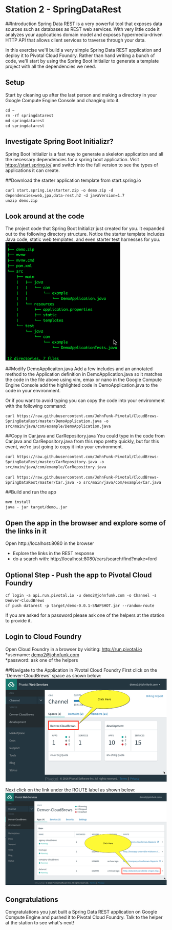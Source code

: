 # Station 2 - SpringDataRest

##Introduction
Spring Data REST is a very powerful tool that exposes data sources such as databases as REST web services.  With very little code it analyzes your applications domain model and exposes hypermedia-driven HTTP API that allows client services to traverse through your data.

In this exercise we'll build a very simple Spring Data REST application and deploy it to Pivotal Cloud Foundry.   Rather than hand writing a bunch of code, we'll start by using the Spring Boot Initializr to generate a template project with all the dependencies we need.

## Setup
Start by cleaning up after the last person and making a directory in your Google Compute Engine Console and changing into it.
```
cd ~
rm -rf springdatarest
md springdatarest
cd springdatarest
```

## Investigate Spring Boot Initializr?
Spring Boot Initializr is a fast way to generate a skeleton application and all the necessary dependencies for a spring boot application. Visit https://start.spring.io/ and switch into the full version to see the types of applications it can create.

##Download the starter application template from start.spring.io
```
curl start.spring.io/starter.zip -o demo.zip -d dependencies=web,jpa,data-rest,h2 -d javaVersion=1.7
unzip demo.zip
```
## Look around at the code
The project code that Spring Boot Initializr just created for you.  It expanded out to the following directory structure.  Notice the starter template includes Java code, static web templates, and even starter test harnesses for you.
![Tree View of the Application](https://github.com/JohnFunk-Pivotal/CloudBrews-SpringDataRest/blob/master/TreeViewOfApplication.png "Tree View of the Application")


##Modify DemoApplicaiton.java
Add a few includes and an annotated method to the Application definition in DemoApplication.java so it matches the code in the file above using vim, emax or nano in the Google Compute Engine Console add the highlighted code in DemoApplication.java to the code in your environment.  

Or if you want to avoid typing you can copy the code into your environment with the following command:
```
curl https://raw.githubusercontent.com/JohnFunk-Pivotal/CloudBrews-SpringDataRest/master/DemoApplication.java -o src/main/java/com/example/DemoApplication.java
```
##Copy in Car.java and CarRepository.java
You could type in the code from Car.java and CarRepository.java from this repo pretty quickly, but for this event, we're just going to copy it into your environment.
```
curl https://raw.githubusercontent.com/JohnFunk-Pivotal/CloudBrews-SpringDataRest/master/CarRepository.java -o src/main/java/com/example/CarRepository.java

curl https://raw.githubusercontent.com/JohnFunk-Pivotal/CloudBrews-SpringDataRest/master/Car.java -o src/main/java/com/example/Car.java
```

##Build and run the app
```
mvn install
java - jar target/demo….jar
```

## Open the app in the browser and explore some of the links in it  
Open http://localhost:8080 in the browser
  * Explore the links in the REST response
  * do a search with: http://localhost:8080/cars/search/find?make=ford

## Optional Step - Push the app to Pivotal Cloud Foundry
```
cf login -a api.run.pivotal.io -u demo2@johnfunk.com -o Channel -s Denver-CloudBrews
cf push datarest -p target/demo-0.0.1-SNAPSHOT.jar --random-route
```

If you are asked for a password please ask one of the helpers at the station to provide it.

## Login to Cloud Foundry
Open Cloud Foundry in a browser by visiting:  http://run.pivotal.io  
   *username: demo2@johnfunk.com  
   *password:  ask one of the helpers  

##Navigate to the Application in Pivotal Cloud Foundry
First click on the 'Denver-CloudBrews' space as shown below:
![CloudFoundrySpace](https://github.com/JohnFunk-Pivotal/CloudBrews-SpringDataRest/blob/master/CloudFoundrySpace.png "Space view on PCF")  

Next click on the link under the ROUTE label as shown below:
![CloudFoundryApps](https://github.com/JohnFunk-Pivotal/CloudBrews-SpringDataRest/blob/master/CloudFoundryApps.png "Apps view on PCF")

## Congratulations
Congratulations you just built a Spring Data REST application on Google Compute Engine and pushed it to Pivotal Cloud Foundry.  Talk to the helper at the station to see what's next!
